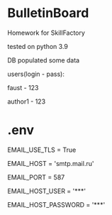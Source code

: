 # BulletinBoard
Homework for SkillFactory

tested on python 3.9

DB populated some data

users(login - pass):

  faust - 123

  author1 - 123

# .env

EMAIL_USE_TLS = True

EMAIL_HOST = 'smtp.mail.ru'

EMAIL_PORT = 587

EMAIL_HOST_USER = '***'

EMAIL_HOST_PASSWORD = '***'